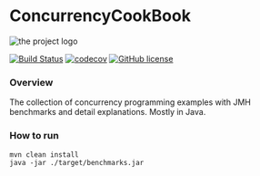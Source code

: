 # ConcurrencyCookBook
![the project logo](https://espenberntsen.files.wordpress.com/2010/03/duke_thread.gif)

[![Build Status](https://travis-ci.org/LyashenkoGS/ConcurrencyCookBook.svg?branch=master)](https://travis-ci.org/LyashenkoGS/ConcurrencyCookBook)
[![codecov](https://codecov.io/gh/LyashenkoGS/ConcurrencyCookBook/branch/master/graph/badge.svg)](https://codecov.io/gh/LyashenkoGS/ConcurrencyCookBook)
[![GitHub license](https://img.shields.io/github/license/mashape/apistatus.svg)](https://github.com/LyashenkoGS/ConcurrencyCookBook/master/LICENCE)  

### Overview
The collection of  concurrency programming examples with JMH benchmarks and detail explanations. Mostly in Java.

### How to run
    mvn clean install
    java -jar ./target/benchmarks.jar 
